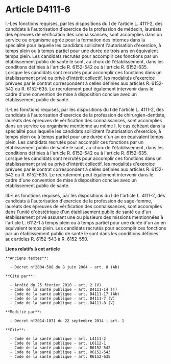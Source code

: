 # Article D4111-6

I.-Les fonctions requises, par les dispositions du I de l'article L. 4111-2, des candidats à l'autorisation d'exercice de la
profession de médecin, lauréats des épreuves de vérification des connaissances, sont accomplies dans un service ou organisme
agréé pour la formation des internes dans la spécialité pour laquelle les candidats sollicitent l'autorisation d'exercice, à
temps plein ou à temps partiel pour une durée de trois ans en équivalent temps plein. Les candidats recrutés pour accomplir
ces fonctions par un établissement public de santé le sont, au choix de l'établissement, dans les conditions définies à
l'article R. 6152-542 ou à l'article R. 6152-635. Lorsque les candidats sont recrutés pour accomplir ces fonctions dans un
établissement privé ou privé d'intérêt collectif, les modalités d'exercice prévues par le contrat correspondent à celles
définies aux articles R. 6152-542 ou R. 6152-635. Le recrutement peut également intervenir dans le cadre d'une convention de
mise à disposition conclue avec un établissement public de santé. 

II.-Les fonctions requises, par les dispositions du I de l'article L. 4111-2, des candidats à l'autorisation d'exercice de la
profession de chirurgien-dentiste, lauréats des épreuves de vérification des connaissances, sont accomplies dans un service
ou organisme mentionné au même I, le cas échéant dans la spécialité pour laquelle les candidats sollicitent l'autorisation
d'exercice, à temps plein ou à temps partiel pour une durée d'un an en équivalent temps plein. Les candidats recrutés pour
accomplir ces fonctions par un établissement public de santé le sont, au choix de l'établissement, dans les conditions
définies à l'article R. 6152-542 ou à l'article R. 6152-635. Lorsque les candidats sont recrutés pour accomplir ces fonctions
dans un établissement privé ou privé d'intérêt collectif, les modalités d'exercice prévues par le contrat correspondent à
celles définies aux articles R. 6152-542 ou R. 6152-635. Le recrutement peut également intervenir dans le cadre d'une
convention de mise à disposition conclue avec un établissement public de santé. 

III.-Les fonctions requises, par les dispositions du I de l'article L. 4111-2, des candidats à l'autorisation d'exercice de
la profession de sage-femme, lauréats des épreuves de vérification des connaissances, sont accomplies dans l'unité
d'obstétrique d'un établissement public de santé ou d'un établissement privé assurant une ou plusieurs des missions
mentionnées à l'article L. 6112-1 à temps plein ou à temps partiel pour une durée d'un an en équivalent temps plein. Les
candidats recrutés pour accomplir ces fonctions par un établissement public de santé le sont dans les conditions définies aux
articles R. 6152-543 à R. 6152-550.

**Liens relatifs à cet article**

	**Anciens textes**:

	  - Décret n°2004-508 du 8 juin 2004 - art. 8 (Ab)

	**Cité par**:

	  - Arrêté du 25 février 2010 - art. 2 (V)
	  - Code de la santé publique - art. D4111-14 (T)
	  - Code de la santé publique - art. D4111-17 (Ab)
	  - Code de la santé publique - art. D4111-7 (V)
	  - Code de la santé publique - art. D4111-8 (V)

	**Modifié par**:

	  - Décret n°2014-1071 du 22 septembre 2014 - art. 1

	**Cite**:

	  - Code de la santé publique - art. L4111-2
	  - Code de la santé publique - art. L6112-1
	  - Code de la santé publique - art. R6152-542
	  - Code de la santé publique - art. R6152-543
	  - Code de la santé publique - art. R6152-635
